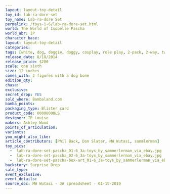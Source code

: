 ```yaml
---
layout: layout-toy-detail 
toy_id: lab-ra-dore-set
toy_name: Lab-ra-dore Set
permalink: /toys-1-6/lab-ra-dore-set.html
world: The World of Isobelle Pascha
world_abr: IP
character_base: 
layout: layout-toy-detail
categories: 
tags: [white, dog, doggie, doggy, cosplay, role play, 2-pack, 2-way, two way, two pack, white bone, chain, mini skirt, bear, pet]
release_date: 8/18/2014
release_price: $200 
scale: one sixth
size: 12 inches
comes_with: 2 figures with a dog bone
edition_qty: 
chase: 
exclusive: 
secret_drop: YES
sold_where: Bambaland.com
bamba_points: 
packaging_type: Blister card
product_code: 00000000LS
designer: TP Louise
makers: Ashley Wood
points_of_articulation: 
variants: 
you_might_also_like: 
article_contributors: [Phil Back, Don Slater, MW Wutasi, sammlerman]
toy_pics: 
  -  lab-ra-dore-set-pascha_01-6_3a-toys_by_sammerlerman_via_ebay.jpg
  -  lab-ra-dore-set-pascha_02-6_3a-toys_by_sammerlerman_via_ebay.jpg
  -  lab-ra-dore-set-pascha-box-art_01-6_3a-toys_by_sammerlerman_via_ebay.jpg
backstory: Surprise Drop
sale_type: 
event_exclusive: 
event_details: 
source_doc: MW Wutasi - 3A spreadsheet - 01-15-2019
---
```

